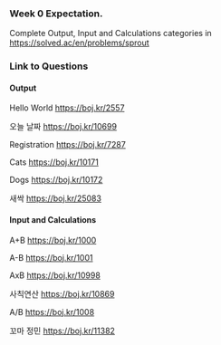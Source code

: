### Week 0 Expectation.
Complete Output, Input and Calculations categories in <https://solved.ac/en/problems/sprout>

### Link to Questions
#### Output
Hello World <https://boj.kr/2557>
<br/>

오늘 날짜 <https://boj.kr/10699>
<br/>

Registration <https://boj.kr/7287>
<br/>

Cats <https://boj.kr/10171>
<br/>

Dogs <https://boj.kr/10172>
<br/>

새싹 <https://boj.kr/25083>

#### Input and Calculations
A+B <https://boj.kr/1000>
<br/>

A-B <https://boj.kr/1001>
<br/>

AxB <https://boj.kr/10998>
<br/>

사칙연산 <https://boj.kr/10869>
<br/>

A/B <https://boj.kr/1008>
<br/>

꼬마 정민 <https://boj.kr/11382>